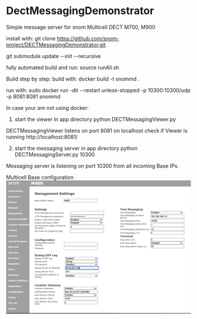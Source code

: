 # DectMessagingDemonstrator
Simple message server for snom Multicell DECT M700, M900

install with:
git clone https://github.com/snom-project/DECTMessagingDemonstrator.git

git submodule update --init --recursive

fully automated build and run:
source runAll.sh


Build step by step:
build with:
docker build -t snommd .

run with:
sudo docker run -dit --restart unless-stopped -p 10300:10300/udp -p 8081:8081 snommd 

In case your are not using docker:
1. start the viewer in app directory
python DECTMessagingViewer.py 

DECTMessagingViewer listens on port 8081 on localhost 
check if Viewer is running
http://localhost:8081/


2. start the messaging server in app directory
python DECTMessagingServer.py 10300

Messaging server is listening on port 10300 from all incoming Base IPs. 

Multicell Base configuration 
![alt text](https://github.com/snom-project/DECTMessagingDemonstrator/blob/master/app/doc/SampleBaseConfig.png?raw=true)


